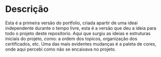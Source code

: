 <h1>Descrição</h1>
Esta é a primeira versão do portfolio, criada apartir de uma ideai independente durante o tempo livre, esta é a versão que deu a ideia para todo o projeto deste repositorio.
Aqui que surgiu as ideias e estruturas iniciais do projeto, como: a ordem dos topicos, organização dos certificados, etc. Uma das mais evidentes mudanças é a paleta de cores, onde aqui percebi como não se encaixava no projeto.

